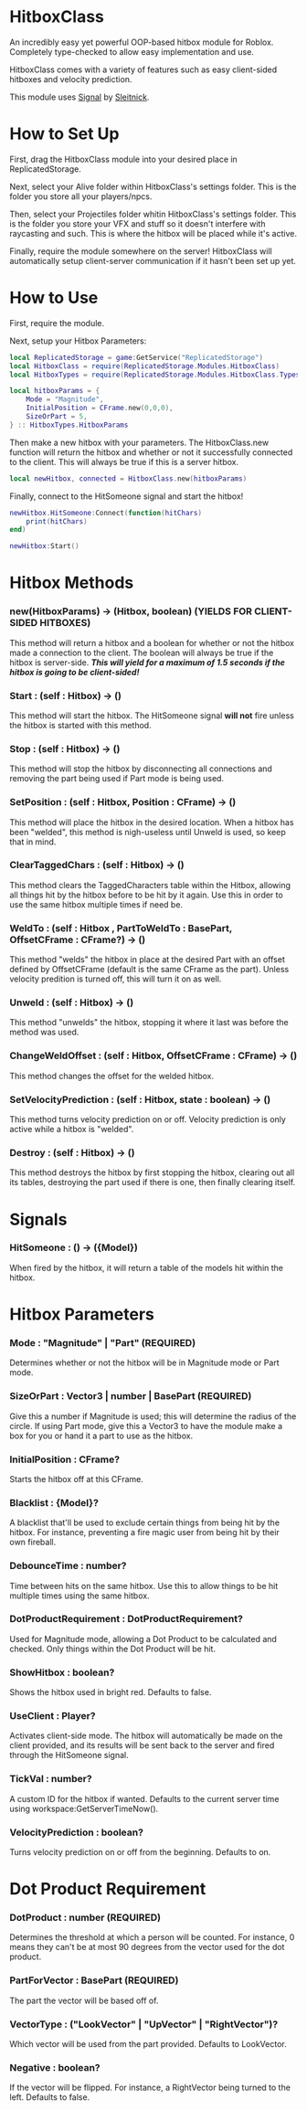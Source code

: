 # HitboxClass
An incredibly easy yet powerful OOP-based hitbox module for Roblox. Completely type-checked to allow easy implementation and use.

HitboxClass comes with a variety of features such as easy client-sided hitboxes and velocity prediction.

This module uses [Signal](https://sleitnick.github.io/RbxUtil/api/Signal/) by [Sleitnick](https://github.com/Sleitnick).

# How to Set Up
First, drag the HitboxClass module into your desired place in ReplicatedStorage.

Next, select your Alive folder within HitboxClass's settings folder. This is the folder you store all your players/npcs.

Then, select your Projectiles folder whitin HitboxClass's settings folder. This is the folder you store your VFX and stuff so it doesn't interfere with raycasting and such. This is where the hitbox will be placed while it's active.

Finally, require the module somewhere on the server! HitboxClass will automatically setup client-server communication if it hasn't been set up yet.

# How to Use
First, require the module.

Next, setup your Hitbox Parameters:
```lua
local ReplicatedStorage = game:GetService("ReplicatedStorage")
local HitboxClass = require(ReplicatedStorage.Modules.HitboxClass)
local HitboxTypes = require(ReplicatedStorage.Modules.HitboxClass.Types)

local hitboxParams = {
	Mode = "Magnitude",
	InitialPosition = CFrame.new(0,0,0),
	SizeOrPart = 5,
} :: HitboxTypes.HitboxParams
```

Then make a new hitbox with your parameters. The HitboxClass.new function will return the hitbox and whether or not it successfully connected to the client. This will always be true if this is a server hitbox.

```lua
local newHitbox, connected = HitboxClass.new(hitboxParams)
```

Finally, connect to the HitSomeone signal and start the hitbox!

```lua
newHitbox.HitSomeone:Connect(function(hitChars)
	print(hitChars)
end)

newHitbox:Start()
```

# Hitbox Methods

### new(HitboxParams) -> (Hitbox, boolean) (YIELDS FOR CLIENT-SIDED HITBOXES)

This method will return a hitbox and a boolean for whether or not the hitbox made a connection to the client. The boolean will always be true if the hitbox is server-side. ***This will yield for a maximum of 1.5 seconds if the hitbox is going to be client-sided!***

### Start : (self : Hitbox) -> ()

This method will start the hitbox. The HitSomeone signal **will not** fire unless the hitbox is started with this method.

### Stop : (self : Hitbox) -> ()

This method will stop the hitbox by disconnecting all connections and removing the part being used if Part mode is being used.

### SetPosition : (self : Hitbox, Position : CFrame) -> ()

This method will place the hitbox in the desired location. When a hitbox has been "welded", this method is nigh-useless until Unweld is used, so keep that in mind.

### ClearTaggedChars : (self : Hitbox) -> ()

This method clears the TaggedCharacters table within the Hitbox, allowing all things hit by the hitbox before to be hit by it again. Use this in order to use the same hitbox multiple times if need be.

### WeldTo : (self : Hitbox , PartToWeldTo : BasePart, OffsetCFrame : CFrame?) -> ()

This method "welds" the hitbox in place at the desired Part with an offset defined by OffsetCFrame (default is the same CFrame as the part). Unless velocity predition is turned off, this will turn it on as well.

### Unweld : (self : Hitbox) -> ()

This method "unwelds" the hitbox, stopping it where it last was before the method was used.

### ChangeWeldOffset : (self : Hitbox, OffsetCFrame : CFrame) -> ()

This method changes the offset for the welded hitbox.

### SetVelocityPrediction : (self : Hitbox, state : boolean) -> ()

This method turns velocity prediction on or off. Velocity prediction is only active while a hitbox is "welded".

### Destroy : (self : Hitbox) -> ()

This method destroys the hitbox by first stopping the hitbox, clearing out all its tables, destroying the part used if there is one, then finally clearing itself.

# Signals

### HitSomeone : () -> ({Model})

When fired by the hitbox, it will return a table of the models hit within the hitbox.

# Hitbox Parameters

### Mode : "Magnitude" | "Part" (REQUIRED)
Determines whether or not the hitbox will be in Magnitude mode or Part mode. 

### SizeOrPart : Vector3 | number | BasePart (REQUIRED)
Give this a number if Magnitude is used; this will determine the radius of the circle. If using Part mode, give this a Vector3 to have the module make a box for you or hand it a part to use as the hitbox. 

### InitialPosition : CFrame?
Starts the hitbox off at this CFrame.

### Blacklist : {Model}?
A blacklist that'll be used to exclude certain things from being hit by the hitbox. For instance, preventing a fire magic user from being hit by their own fireball.

### DebounceTime : number?
Time between hits on the same hitbox. Use this to allow things to be hit multiple times using the same hitbox.

### DotProductRequirement : DotProductRequirement?
Used for Magnitude mode, allowing a Dot Product to be calculated and checked. Only things within the Dot Product will be hit.

### ShowHitbox : boolean?
Shows the hitbox used in bright red. Defaults to false.

### UseClient : Player?
Activates client-side mode. The hitbox will automatically be made on the client provided, and its results will be sent back to the server and fired through the HitSomeone signal.

### TickVal : number?
A custom ID for the hitbox if wanted. Defaults to the current server time using workspace:GetServerTimeNow().

### VelocityPrediction : boolean?
Turns velocity prediction on or off from the beginning. Defaults to on.

# Dot Product Requirement

### DotProduct : number (REQUIRED)
Determines the threshold at which a person will be counted. For instance, 0 means they can't be at most 90 degrees from the vector used for the dot product.

### PartForVector : BasePart (REQUIRED)
The part the vector will be based off of.

### VectorType : ("LookVector" | "UpVector" | "RightVector")?
Which vector will be used from the part provided. Defaults to LookVector.

### Negative : boolean?
If the vector will be flipped. For instance, a RightVector being turned to the left. Defaults to false.